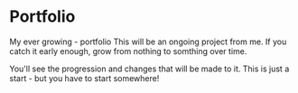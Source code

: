 # Portfolio
My ever growing - portfolio
This will be an ongoing project from me. If you catch it early enough, grow from nothing to somthing over time.

You'll see the progression and changes that will be made to it. 
This is just a start - but you have to start somewhere!


